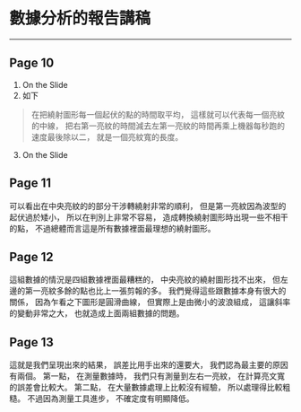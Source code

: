 # 數據分析的報告講稿
---
## Page 10
1. On the Slide
2. 如下

> 在把繞射圖形每一個起伏的點的時間取平均，
這樣就可以代表每一個亮紋的中線，
把右第一亮紋的時間減去左第一亮紋的時間再乘上機器每秒跑的速度最後除以二，
就是一個亮紋寬的長度。

3. On the Slide

## Page 11
可以看出在中央亮紋的的部分干涉轉繞射非常的順利，
但是第一亮紋因為波型的起伏過於矮小，
所以在判別上非常不容易，
造成轉換繞射圖形時出現一些不相干的點，
不過總體而言這是所有數據裡面最理想的繞射圖形。

## Page 12
這組數據的情況是四組數據裡面最糟糕的，
中央亮紋的繞射圖形找不出來，
但左邊的第一亮紋多餘的點也比上一張剪報的多。
我們覺得這些跟數據本身有很大的關係，
因為乍看之下圖形是圓滑曲線，
但實際上是由微小的波浪組成，
這讓斜率的變動非常之大，
也就造成上面兩組數據的問題。

## Page 13
這就是我們呈現出來的結果，
誤差比用手出來的還要大，
我們認為最主要的原因有兩個。
第一點，
在測量數據時，
我們只有測量到左右一亮紋，
在計算亮文寬的誤差會比較大。
第二點，
在大量數據處理上比較沒有經驗，
所以處理得比較粗糙。
不過因為測量工具進步，
不確定度有明顯降低。